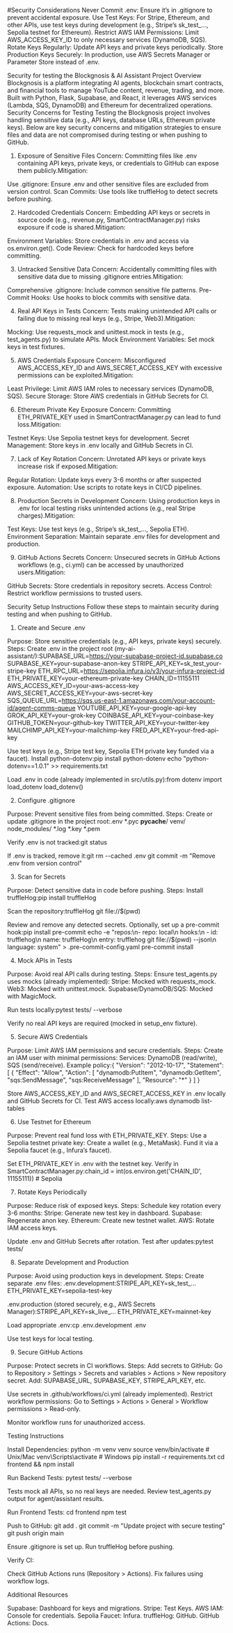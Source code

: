 #Security Considerations
Never Commit .env: Ensure it’s in .gitignore to prevent accidental exposure.
Use Test Keys: For Stripe, Ethereum, and other APIs, use test keys during development (e.g., Stripe’s sk_test_..., Sepolia testnet for Ethereum).
Restrict AWS IAM Permissions: Limit AWS_ACCESS_KEY_ID to only necessary services (DynamoDB, SQS).
Rotate Keys Regularly: Update API keys and private keys periodically.
Store Production Keys Securely: In production, use AWS Secrets Manager or Parameter Store instead of .env.


Security for testing the Blockgnosis & AI Assistant Project
Overview
Blockgnosis is a platform integrating AI agents, blockchain smart contracts, and financial tools to manage YouTube content, revenue, trading, and more. Built with Python, Flask, Supabase, and React, it leverages AWS services (Lambda, SQS, DynamoDB) and Ethereum for decentralized operations.
Security Concerns for Testing
Testing the Blockgnosis project involves handling sensitive data (e.g., API keys, database URLs, Ethereum private keys). Below are key security concerns and mitigation strategies to ensure files and data are not compromised during testing or when pushing to GitHub.
1. Exposure of Sensitive Files
Concern: Committing files like .env containing API keys, private keys, or credentials to GitHub can expose them publicly.Mitigation:

Use .gitignore: Ensure .env and other sensitive files are excluded from version control.
Scan Commits: Use tools like truffleHog to detect secrets before pushing.

2. Hardcoded Credentials
Concern: Embedding API keys or secrets in source code (e.g., revenue.py, SmartContractManager.py) risks exposure if code is shared.Mitigation:

Environment Variables: Store credentials in .env and access via os.environ.get().
Code Review: Check for hardcoded keys before committing.

3. Untracked Sensitive Data
Concern: Accidentally committing files with sensitive data due to missing .gitignore entries.Mitigation:

Comprehensive .gitignore: Include common sensitive file patterns.
Pre-Commit Hooks: Use hooks to block commits with sensitive data.

4. Real API Keys in Tests
Concern: Tests making unintended API calls or failing due to missing real keys (e.g., Stripe, Web3).Mitigation:

Mocking: Use requests_mock and unittest.mock in tests (e.g., test_agents.py) to simulate APIs.
Mock Environment Variables: Set mock keys in test fixtures.

5. AWS Credentials Exposure
Concern: Misconfigured AWS_ACCESS_KEY_ID and AWS_SECRET_ACCESS_KEY with excessive permissions can be exploited.Mitigation:

Least Privilege: Limit AWS IAM roles to necessary services (DynamoDB, SQS).
Secure Storage: Store AWS credentials in GitHub Secrets for CI.

6. Ethereum Private Key Exposure
Concern: Committing ETH_PRIVATE_KEY used in SmartContractManager.py can lead to fund loss.Mitigation:

Testnet Keys: Use Sepolia testnet keys for development.
Secret Management: Store keys in .env locally and GitHub Secrets in CI.

7. Lack of Key Rotation
Concern: Unrotated API keys or private keys increase risk if exposed.Mitigation:

Regular Rotation: Update keys every 3-6 months or after suspected exposure.
Automation: Use scripts to rotate keys in CI/CD pipelines.

8. Production Secrets in Development
Concern: Using production keys in .env for local testing risks unintended actions (e.g., real Stripe charges).Mitigation:

Test Keys: Use test keys (e.g., Stripe’s sk_test_..., Sepolia ETH).
Environment Separation: Maintain separate .env files for development and production.

9. GitHub Actions Secrets
Concern: Unsecured secrets in GitHub Actions workflows (e.g., ci.yml) can be accessed by unauthorized users.Mitigation:

GitHub Secrets: Store credentials in repository secrets.
Access Control: Restrict workflow permissions to trusted users.

Security Setup Instructions
Follow these steps to maintain security during testing and when pushing to GitHub.
1. Create and Secure .env

Purpose: Store sensitive credentials (e.g., API keys, private keys) securely.
Steps:
Create .env in the project root (my-ai-assistant/):SUPABASE_URL=https://your-supabase-project-id.supabase.co
SUPABASE_KEY=your-supabase-anon-key
STRIPE_API_KEY=sk_test_your-stripe-key
ETH_RPC_URL=https://sepolia.infura.io/v3/your-infura-project-id
ETH_PRIVATE_KEY=your-ethereum-private-key
CHAIN_ID=11155111
AWS_ACCESS_KEY_ID=your-aws-access-key
AWS_SECRET_ACCESS_KEY=your-aws-secret-key
SQS_QUEUE_URL=https://sqs.us-east-1.amazonaws.com/your-account-id/agent-comms-queue
YOUTUBE_API_KEY=your-google-api-key
GROK_API_KEY=your-grok-key
COINBASE_API_KEY=your-coinbase-key
GITHUB_TOKEN=your-github-key
TWITTER_API_KEY=your-twitter-key
MAILCHIMP_API_KEY=your-mailchimp-key
FRED_API_KEY=your-fred-api-key


Use test keys (e.g., Stripe test key, Sepolia ETH private key funded via a faucet).
Install python-dotenv:pip install python-dotenv
echo "python-dotenv==1.0.1" >> requirements.txt


Load .env in code (already implemented in src/utils.py):from dotenv import load_dotenv
load_dotenv()





2. Configure .gitignore

Purpose: Prevent sensitive files from being committed.
Steps:
Create or update .gitignore in the project root:.env
*.pyc
__pycache__/
venv/
node_modules/
*.log
*.key
*.pem


Verify .env is not tracked:git status


If .env is tracked, remove it:git rm --cached .env
git commit -m "Remove .env from version control"





3. Scan for Secrets

Purpose: Detect sensitive data in code before pushing.
Steps:
Install truffleHog:pip install truffleHog


Scan the repository:truffleHog git file://$(pwd)


Review and remove any detected secrets.
Optionally, set up a pre-commit hook:pip install pre-commit
echo -e "repos:\n- repo: local\n  hooks:\n  - id: trufflehog\n    name: truffleHog\n    entry: trufflehog git file://$(pwd) --json\n    language: system" > .pre-commit-config.yaml
pre-commit install





4. Mock APIs in Tests

Purpose: Avoid real API calls during testing.
Steps:
Ensure test_agents.py uses mocks (already implemented):
Stripe: Mocked with requests_mock.
Web3: Mocked with unittest.mock.
Supabase/DynamoDB/SQS: Mocked with MagicMock.


Run tests locally:pytest tests/ --verbose


Verify no real API keys are required (mocked in setup_env fixture).



5. Secure AWS Credentials

Purpose: Limit AWS IAM permissions and secure credentials.
Steps:
Create an IAM user with minimal permissions:
Services: DynamoDB (read/write), SQS (send/receive).
Example policy:{
  "Version": "2012-10-17",
  "Statement": [
    {
      "Effect": "Allow",
      "Action": [
        "dynamodb:PutItem",
        "dynamodb:GetItem",
        "sqs:SendMessage",
        "sqs:ReceiveMessage"
      ],
      "Resource": "*"
    }
  ]
}




Store AWS_ACCESS_KEY_ID and AWS_SECRET_ACCESS_KEY in .env locally and GitHub Secrets for CI.
Test AWS access locally:aws dynamodb list-tables





6. Use Testnet for Ethereum

Purpose: Prevent real fund loss with ETH_PRIVATE_KEY.
Steps:
Use a Sepolia testnet private key:
Create a wallet (e.g., MetaMask).
Fund it via a Sepolia faucet (e.g., Infura’s faucet).


Set ETH_PRIVATE_KEY in .env with the testnet key.
Verify in SmartContractManager.py:chain_id = int(os.environ.get('CHAIN_ID', 11155111))  # Sepolia





7. Rotate Keys Periodically

Purpose: Reduce risk of exposed keys.
Steps:
Schedule key rotation every 3-6 months:
Stripe: Generate new test key in dashboard.
Supabase: Regenerate anon key.
Ethereum: Create new testnet wallet.
AWS: Rotate IAM access keys.


Update .env and GitHub Secrets after rotation.
Test after updates:pytest tests/





8. Separate Development and Production

Purpose: Avoid using production keys in development.
Steps:
Create separate .env files:
.env.development:STRIPE_API_KEY=sk_test_...
ETH_PRIVATE_KEY=sepolia-test-key


.env.production (stored securely, e.g., AWS Secrets Manager):STRIPE_API_KEY=sk_live_...
ETH_PRIVATE_KEY=mainnet-key




Load appropriate .env:cp .env.development .env


Use test keys for local testing.



9. Secure GitHub Actions

Purpose: Protect secrets in CI workflows.
Steps:
Add secrets to GitHub:
Go to Repository > Settings > Secrets and variables > Actions > New repository secret.
Add: SUPABASE_URL, SUPABASE_KEY, STRIPE_API_KEY, etc.


Use secrets in .github/workflows/ci.yml (already implemented).
Restrict workflow permissions:
Go to Settings > Actions > General > Workflow permissions > Read-only.


Monitor workflow runs for unauthorized access.



Testing Instructions

Install Dependencies:
python -m venv venv
source venv/bin/activate  # Unix/Mac
venv\Scripts\activate     # Windows
pip install -r requirements.txt
cd frontend && npm install


Run Backend Tests:
pytest tests/ --verbose


Tests mock all APIs, so no real keys are needed.
Review test_agents.py output for agent/assistant results.


Run Frontend Tests:
cd frontend
npm test


Push to GitHub:
git add .
git commit -m "Update project with secure testing"
git push origin main


Ensure .gitignore is set up.
Run truffleHog before pushing.


Verify CI:

Check GitHub Actions runs (Repository > Actions).
Fix failures using workflow logs.



Additional Resources

Supabase: Dashboard for keys and migrations.
Stripe: Test Keys.
AWS IAM: Console for credentials.
Sepolia Faucet: Infura.
truffleHog: GitHub.
GitHub Actions: Docs.

